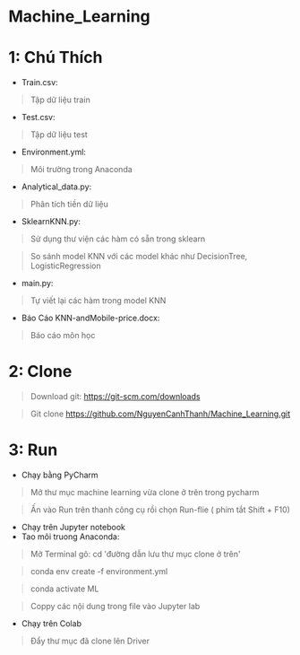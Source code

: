 # Machine_Learning
# 1: Chú Thích
* Train.csv: 
> Tập dữ liệu train
* Test.csv: 
> Tập dữ liệu test
* Environment.yml:
> Môi trường trong Anaconda
* Analytical_data.py: 
> Phân tích tiền dữ liệu
* SklearnKNN.py: 
> Sử dụng thư viện các hàm có sẵn trong sklearn 

> So sánh model KNN với các model khác như DecisionTree, LogisticRegression
* main.py: 
> Tự viết lại các hàm trong model KNN
* Báo Cáo KNN-andMobile-price.docx: 
> Báo cáo môn học
# 2: Clone
> Download git: https://git-scm.com/downloads

> Git clone https://github.com/NguyenCanhThanh/Machine_Learning.git
# 3: Run
* Chạy bằng PyCharm
> Mở thư mục machine learning vừa clone ở trên trong pycharm

> Ấn vào Run trên thanh công cụ rồi chọn Run-flie ( phím tắt Shift + F10)
* Chạy trên Jupyter notebook
* Tao môi truong Anaconda:
> Mở Terminal gõ:  cd 'đường dẫn lưu thư mục clone ở trên'

>  conda env create -f environment.yml

>  conda activate ML

>  Coppy các nội dung trong file vào  Jupyter lab

* Chạy trên Colab
> Đẩy thư mục đã clone lên Driver
